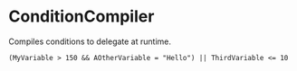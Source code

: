 # ConditionCompiler

Compiles conditions to delegate at runtime.
```
(MyVariable > 150 && AOtherVariable = "Hello") || ThirdVariable <= 10
```

